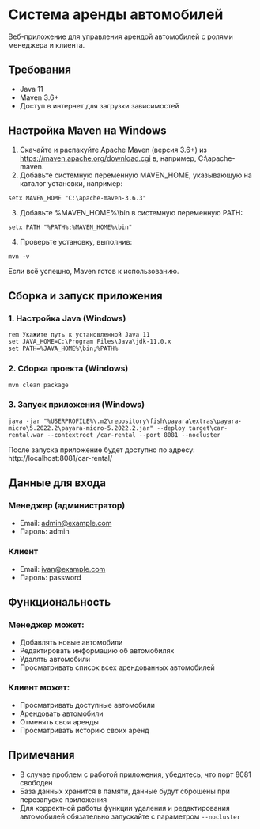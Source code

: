 # Система аренды автомобилей

Веб-приложение для управления арендой автомобилей с ролями менеджера и клиента.

## Требования

* Java 11
* Maven 3.6+
* Доступ в интернет для загрузки зависимостей

## Настройка Maven на Windows

1. Скачайте и распакуйте Apache Maven (версия 3.6+) из https://maven.apache.org/download.cgi в, например, C:\apache-maven.
2. Добавьте системную переменную MAVEN_HOME, указывающую на каталог установки, например:

```
setx MAVEN_HOME "C:\apache-maven-3.6.3"
```

3. Добавьте %MAVEN_HOME%\bin в системную переменную PATH:

```
setx PATH "%PATH%;%MAVEN_HOME%\bin"
```

4. Проверьте установку, выполнив:

```
mvn -v
```

Если всё успешно, Maven готов к использованию.

## Сборка и запуск приложения

### 1. Настройка Java (Windows)

```
rem Укажите путь к установленной Java 11
set JAVA_HOME=C:\Program Files\Java\jdk-11.0.x
set PATH=%JAVA_HOME%\bin;%PATH%
```

### 2. Сборка проекта (Windows)

```
mvn clean package
```

### 3. Запуск приложения (Windows)

```
java -jar "%USERPROFILE%\.m2\repository\fish\payara\extras\payara-micro\5.2022.2\payara-micro-5.2022.2.jar" --deploy target\car-rental.war --contextroot /car-rental --port 8081 --nocluster
```

После запуска приложение будет доступно по адресу: http://localhost:8081/car-rental/

## Данные для входа

### Менеджер (администратор)

* Email: admin@example.com
* Пароль: admin

### Клиент

* Email: ivan@example.com
* Пароль: password

## Функциональность

### Менеджер может:

* Добавлять новые автомобили
* Редактировать информацию об автомобилях
* Удалять автомобили
* Просматривать список всех арендованных автомобилей

### Клиент может:

* Просматривать доступные автомобили
* Арендовать автомобили
* Отменять свои аренды
* Просматривать историю своих аренд

## Примечания

* В случае проблем с работой приложения, убедитесь, что порт 8081 свободен
* База данных хранится в памяти, данные будут сброшены при перезапуске приложения
* Для корректной работы функции удаления и редактирования автомобилей обязательно запускайте с параметром `--nocluster` 